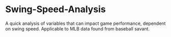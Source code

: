 # Swing-Speed-Analysis
A quick analysis of variables that can impact game performance, dependent on swing speed. Applicable to MLB data found from baseball savant.
